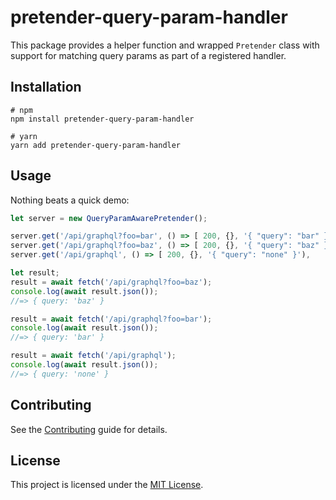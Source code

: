 pretender-query-param-handler
==============================================================================

This package provides a helper function and wrapped `Pretender` class with support
for matching query params as part of a registered handler.


Installation
------------------------------------------------------------------------------

```
# npm
npm install pretender-query-param-handler

# yarn
yarn add pretender-query-param-handler
```


Usage
------------------------------------------------------------------------------

Nothing beats a quick demo:

```js
let server = new QueryParamAwarePretender();

server.get('/api/graphql?foo=bar', () => [ 200, {}, '{ "query": "bar" }'),
server.get('/api/graphql?foo=baz', () => [ 200, {}, '{ "query": "baz" }'),
server.get('/api/graphql', () => [ 200, {}, '{ "query": "none" }'),

let result;
result = await fetch('/api/graphql?foo=baz');
console.log(await result.json());
//=> { query: 'baz' }

result = await fetch('/api/graphql?foo=bar');
console.log(await result.json());
//=> { query: 'bar' }

result = await fetch('/api/graphql');
console.log(await result.json());
//=> { query: 'none' }
```

Contributing
------------------------------------------------------------------------------

See the [Contributing](CONTRIBUTING.md) guide for details.


License
------------------------------------------------------------------------------

This project is licensed under the [MIT License](LICENSE.md).
